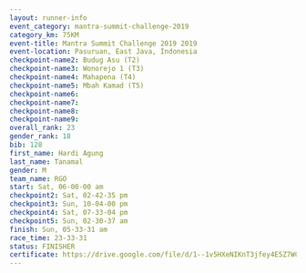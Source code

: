 ```yaml
---
layout: runner-info 
event_category: mantra-summit-challenge-2019 
category_km: 75KM 
event-title: Mantra Summit Challenge 2019 2019 
event-location: Pasuruan, East Java, Indonesia 
checkpoint-name2: Budug Asu (T2) 
checkpoint-name3: Wonorejo 1 (T3) 
checkpoint-name4: Mahapena (T4) 
checkpoint-name5: Mbah Kamad (T5) 
checkpoint-name6: 
checkpoint-name7: 
checkpoint-name8: 
checkpoint-name9: 
overall_rank: 23
gender_rank: 18
bib: 128
first_name: Hardi Agung
last_name: Tanamal
gender: M
team_name: RGO
start: Sat, 06-00-00 am
checkpoint2: Sat, 02-42-35 pm
checkpoint3: Sun, 10-04-00 pm
checkpoint4: Sat, 07-33-04 pm
checkpoint5: Sun, 02-30-37 am
finish: Sun, 05-33-31 am
race_time: 23-33-31
status: FINISHER
certificate: https://drive.google.com/file/d/1--1v5HXeNIKnT3jfey4E5Z7WCqYf-Jxc/view?usp=sharing
---
```

